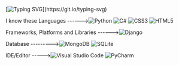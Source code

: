 [![Typing SVG](https://readme-typing-svg.herokuapp.com?font=hack&size=25&duration=3500&color=33F719&background=000000&center=true&multiline=true&width=650&height=400&lines=Berk+%F0%9F%87%B9%F0%9F%87%B7;Python+%2C+TypeScript+%2C++C%23%C2%A0;Highschool+student;Make+it+work%2C+make+it+right%2C+make+it+fast.)](https://git.io/typing-svg)




I know these Languages ------>![Python](https://img.shields.io/badge/python-3670A0?style=for-the-badge&logo=python&logoColor=ffdd54) ![C#](https://img.shields.io/badge/c%23-%23239120.svg?style=for-the-badge&logo=c-sharp&logoColor=white)
![CSS3](https://img.shields.io/badge/css3-%231572B6.svg?style=for-the-badge&logo=css3&logoColor=white)
![HTML5](https://img.shields.io/badge/html5-%23E34F26.svg?style=for-the-badge&logo=html5&logoColor=white)


Frameworks, Platforms and Libraries ------>![Django](https://img.shields.io/badge/django-%23092E20.svg?style=for-the-badge&logo=django&logoColor=white)





Database --------->![MongoDB](https://img.shields.io/badge/MongoDB-%234ea94b.svg?style=for-the-badge&logo=mongodb&logoColor=white)
![SQLite](https://img.shields.io/badge/sqlite-%2307405e.svg?style=for-the-badge&logo=sqlite&logoColor=white)


IDE/Editor ----->![Visual Studio Code](https://img.shields.io/badge/Visual%20Studio%20Code-0078d7.svg?style=for-the-badge&logo=visual-studio-code&logoColor=white)
![PyCharm](https://img.shields.io/badge/pycharm-143?style=for-the-badge&logo=pycharm&logoColor=black&color=black&labelColor=green)

